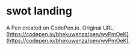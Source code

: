 # swot landing

A Pen created on CodePen.io. Original URL: [https://codepen.io/bhekuwenza/pen/wvPmOeK](https://codepen.io/bhekuwenza/pen/wvPmOeK).



